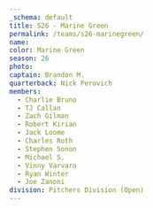 ```yaml
---
_schema: default
title: S26 - Marine Green
permalink: /teams/s26-marinegreen/
name:
color: Marine Green
season: 26
photo:
captain: Brandon M.
quarterback: Nick Perovich
members:
  - Charlie Bruno
  - TJ Callan
  - Zach Gilman
  - Robert Kirian
  - Jack Loome
  - Charles Roth
  - Stephen Sonon
  - Michael S.
  - Vinny Varvaro
  - Ryan Winter
  - Joe Zanoni
division: Pitchers Division (Open)
---
```

